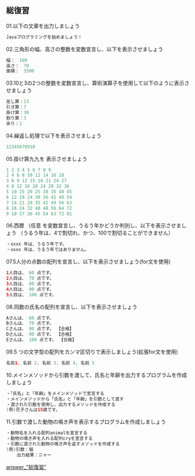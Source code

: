 ## 総復習

01.以下の文章を出力しましょう

```java
Javaプログラミングを始めましょう！
```


02.三角形の幅、高さの整数を変数宣言し、以下を表示させましょう

```java
幅：　100
高さ：　70
面積：　3500
```


03.10と3の2つの整数を変数宣言し、算術演算子を使用して以下のように表示させましょう

```java
足し算：13
引き算：7
掛け算：30
割り算：3
余り：1
```


04.繰返し処理で以下を表示させましょう

```java
12345678910
```


05.掛け算九九を 表示させましょう

```java
1 2 3 4 5 6 7 8 9
2 4 6 8 10 12 14 16 18
3 6 9 12 15 18 21 24 27
4 8 12 16 20 24 28 32 36
5 10 15 20 25 30 35 40 45
6 12 18 24 30 36 42 48 54
7 14 21 28 35 42 49 56 63
8 16 24 32 40 48 56 64 72
9 18 27 36 45 54 63 72 81
```


06.西暦 （任意 を変数宣言し、うるう年かどうか判別し、以下を表示させましょう
  （うるう年は、4で割切れ、かつ、100で割切ることができません）
```java
・xxxx 年は、うるう年です。
・xxxx 年は、うるう年ではありません。
```


07.5人分の点数の配列を宣言し、以下を表示させましょう(for文を使用)

```java
1人目は、 60 点です。
2人目は、 70 点です。
3人目は、 80 点です。
4人目は、 90 点です。
5人目は、 100 点です。
```


08.同数の氏名の配列を宣言し、以下を表示させましょう

```java
Aさんは、 60 点です。
Bさんは、 70 点です。
Cさんは、 80 点です。 【合格】
Dさんは、 90 点です。 【合格】
Eさんは、 100 点です。 【合格】
```


09.5 つの文字型の配列をカンマ区切りで表示しましょう(拡張for文を使用)

```java
名前1, 名前 2, 名前 3, 名前 4, 名前 5
```


10.メインメソッドから引数を渡して、氏名と年齢を出力するプログラムを作成しましょう

```java
・「氏名」と「年齢」をメインメソッドで宣言する
・メインメソッドから「氏名」と「年齢」を引数として渡す
・渡された引数を使用し、出力するメソッドを作成する
(例)花子さんは15歳です。
```

11.引数で渡した動物の鳴き声を表示するプログラムを作成しましょう

```java
・動物名を入れる配列animalを宣言する
・動物の鳴き声を入れる配列cryを宣言する
・引数に渡された動物の鳴き声を返すメソッドを作成する
(例)引数：猫
    出力結果：ニャー
```

[answer_"総復習"](https://github.com/ktsuru-cw/Java_training/blob/master/Answer/answer_%22%E7%B7%8F%E5%BE%A9%E7%BF%92%22.md)
